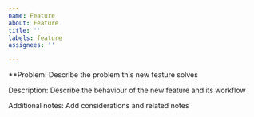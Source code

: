 ```yaml
---
name: Feature
about: Feature
title: ''
labels: feature
assignees: ''

---
```


**Problem:
Describe the problem this new feature solves

Description:
Describe the behaviour of the new feature and its workflow

Additional notes:
Add considerations and related notes
